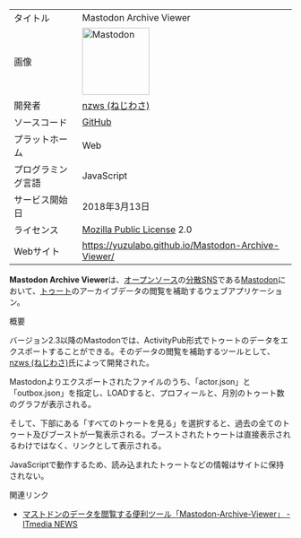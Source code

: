 <div class="mw-parser-output">

|                    |                                                                                                                                                                                                                                                                                                                                       |
|--------------------|---------------------------------------------------------------------------------------------------------------------------------------------------------------------------------------------------------------------------------------------------------------------------------------------------------------------------------------|
| タイトル           | Mastodon Archive Viewer                                                                                                                                                                                                                                                                                                               |
| 画像               | <a href="/%E3%83%95%E3%82%A1%E3%82%A4%E3%83%AB:Mastodon_logo.png" class="image" title="Mastodon"><img src="/images/thumb/0/00/Mastodon_logo.png/120px-Mastodon_logo.png" srcset="/images/thumb/0/00/Mastodon_logo.png/180px-Mastodon_logo.png 1.5x, /images/0/00/Mastodon_logo.png 2x" width="120" height="120" alt="Mastodon" /></a> |
| 開発者             | [nzws (ねじわさ)](/Nzws_(%E3%81%AD%E3%81%98%E3%82%8F%E3%81%95) "Nzws (ねじわさ)")                                                                                                                                                                                                                                                     |
| ソースコード       | <a href="https://github.com/yuzulabo/Mastodon-Archive-Viewer" class="external text" rel="nofollow">GitHub</a>                                                                                                                                                                                                                         |
| プラットホーム     | Web                                                                                                                                                                                                                                                                                                                                   |
| プログラミング言語 | JavaScript                                                                                                                                                                                                                                                                                                                            |
| サービス開始日     | 2018年3月13日                                                                                                                                                                                                                                                                                                                         |
| ライセンス         | [Mozilla Public License](/Mozilla_Public_License "Mozilla Public License") 2.0                                                                                                                                                                                                                                                        |
| Webサイト          | <a href="https://yuzulabo.github.io/Mastodon-Archive-Viewer/" class="external free" rel="nofollow">https://yuzulabo.github.io/Mastodon-Archive-Viewer/</a>                                                                                                                                                                            |

  
**Mastodon Archive Viewer**は、[オープンソース](/%E3%82%AA%E3%83%BC%E3%83%97%E3%83%B3%E3%82%BD%E3%83%BC%E3%82%B9 "オープンソース")の[分散SNS](/%E5%88%86%E6%95%A3SNS "分散SNS")である[Mastodon](/Mastodon "Mastodon")において、[トゥート](/%E3%83%88%E3%82%A5%E3%83%BC%E3%83%88 "トゥート")のアーカイブデータの閲覧を補助するウェブアプリケーション。

概要

バージョン2.3以降のMastodonでは、ActivityPub形式でトゥートのデータをエクスポートすることができる。そのデータの閲覧を補助するツールとして、[nzws (ねじわさ)](/Nzws_(%E3%81%AD%E3%81%98%E3%82%8F%E3%81%95) "Nzws (ねじわさ)")氏によって開発された。

Mastodonよりエクスポートされたファイルのうち、「actor.json」と「outbox.json」を指定し、LOADすると、プロフィールと、月別のトゥート数のグラフが表示される。

そして、下部にある「すべてのトゥートを見る」を選択すると、過去の全てのトゥート及びブーストが一覧表示される。ブーストされたトゥートは直接表示されるわけではなく、リンクとして表示される。

JavaScriptで動作するため、読み込まれたトゥートなどの情報はサイトに保持されない。

関連リンク

-   <a href="http://www.itmedia.co.jp/news/articles/1803/20/news089.html" class="external text" rel="nofollow">マストドンのデータを閲覧する便利ツール「Mastodon-Archive-Viewer」 - ITmedia NEWS</a>

</div>
